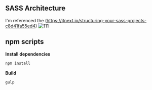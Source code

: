 ## SASS Architecture
I'm referenced the (https://itnext.io/structuring-your-sass-projects-c8d41fa55ed4)
![111](https://user-images.githubusercontent.com/65330249/119802842-deeb9200-bf19-11eb-807a-a6e81b90040a.png)
<br>

## npm scripts

**Install dependencies**

```zsh
npm install
```

**Build**

```zsh
gulp
```
